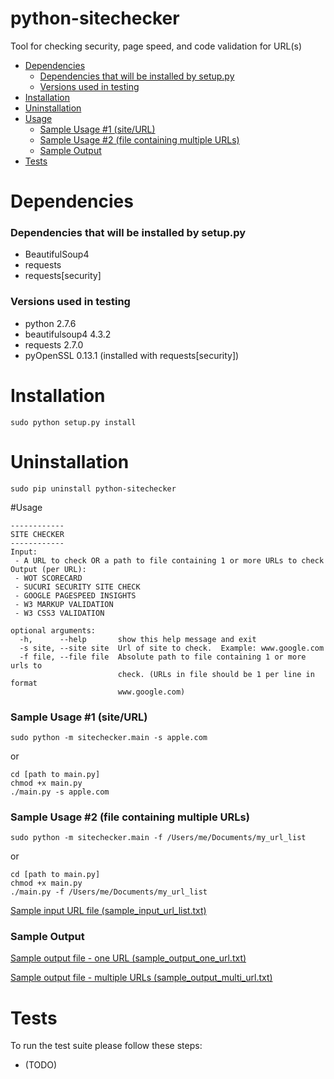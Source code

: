 python-sitechecker
==================
Tool for checking security, page speed, and code validation for URL(s)

<!---TOC generated by https://github.com/amaiorano/md-to-toc-->
- [Dependencies](#dependencies)
    - [Dependencies that will be installed by setup.py](#dependencies-that-will-be-installed-by-setuppy)
    - [Versions used in testing](#versions-used-in-testing)
- [Installation](#installation)
- [Uninstallation](#uninstallation)
- [Usage](#usage)
    - [Sample Usage #1 (site/URL)](#sample-usage-1-siteurl)
    - [Sample Usage #2 (file containing multiple URLs)](#sample-usage-2-file-containing-multiple-urls)
    - [Sample Output](#sample-output)
- [Tests](#tests)

# Dependencies

### Dependencies that will be installed by setup.py

* BeautifulSoup4
* requests
* requests[security]
     
### Versions used in testing

* python 2.7.6
* beautifulsoup4 4.3.2
* requests 2.7.0
* pyOpenSSL 0.13.1 (installed with requests[security])

# Installation

    sudo python setup.py install

# Uninstallation

    sudo pip uninstall python-sitechecker

#Usage

    ------------
    SITE CHECKER
    ------------
    Input:
     - A URL to check OR a path to file containing 1 or more URLs to check
    Output (per URL):
     - WOT SCORECARD
     - SUCURI SECURITY SITE CHECK
     - GOOGLE PAGESPEED INSIGHTS
     - W3 MARKUP VALIDATION
     - W3 CSS3 VALIDATION
    
    optional arguments:
      -h,      --help       show this help message and exit
      -s site, --site site  Url of site to check.  Example: www.google.com
      -f file, --file file  Absolute path to file containing 1 or more urls to
                            check. (URLs in file should be 1 per line in format
                            www.google.com)

### Sample Usage #1 (site/URL)

    sudo python -m sitechecker.main -s apple.com

or

    cd [path to main.py]
    chmod +x main.py
    ./main.py -s apple.com

### Sample Usage #2 (file containing multiple URLs)

    sudo python -m sitechecker.main -f /Users/me/Documents/my_url_list

or

    cd [path to main.py]
    chmod +x main.py
    ./main.py -f /Users/me/Documents/my_url_list

[Sample input URL file (sample_input_url_list.txt)](https://github.com/bwisegithub/python-sitechecker/blob/master/tests/sample_input_url_list.txt)

### Sample Output

[Sample output file - one URL (sample_output_one_url.txt)](https://github.com/bwisegithub/python-sitechecker/blob/master/tests/sample_output_one_url.txt)

[Sample output file - multiple URLs (sample_output_multi_url.txt)](https://github.com/bwisegithub/python-sitechecker/blob/master/tests/sample_output_multi_url.txt)

# Tests

To run the test suite please follow these steps:

* (TODO)
